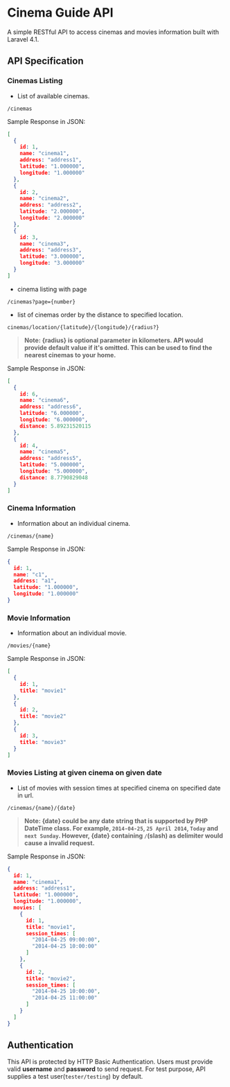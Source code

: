 # Cinema Guide API

A simple RESTful API to access cinemas and movies information built with Laravel 4.1.

## API Specification

### Cinemas Listing
- List of available cinemas.
```
/cinemas
```
Sample Response in JSON:
```json
[
  {
    id: 1,
    name: "cinema1",
    address: "address1",
    latitude: "1.000000",
    longitude: "1.000000"
  },
  {
    id: 2,
    name: "cinema2",
    address: "address2",
    latitude: "2.000000",
    longitude: "2.000000"
  },
  {
    id: 3,
    name: "cinema3",
    address: "address3",
    latitude: "3.000000",
    longitude: "3.000000"
  }
]
```
- cinema listing with page
```
/cinemas?page={number}
```
- list of cinemas order by the distance to specified location.
```
cinemas/location/{latitude}/{longitude}/{radius?}
```
> **Note: {radius} is optional parameter in kilometers. API would provide default value if it's omitted. This can be used to find the nearest cinemas to your home.**

Sample Response in JSON:
```json
[
  {
    id: 6,
    name: "cinema6",
    address: "address6",
    latitude: "6.000000",
    longitude: "6.000000",
    distance: 5.89231520115
  },
  {
    id: 4,
    name: "cinema5",
    address: "address5",
    latitude: "5.000000",
    longitude: "5.000000",
    distance: 8.7790829048
  }
]
```

### Cinema Information
- Information about an individual cinema.
```
/cinemas/{name}
```
Sample Response in JSON:
```json
{
  id: 1,
  name: "c1",
  address: "a1",
  latitude: "1.000000",
  longitude: "1.000000"
}
```

### Movie Information
- Information about an individual movie.
```
/movies/{name}
```
Sample Response in JSON:
```json
[
  {
    id: 1,
    title: "movie1"
  },
  {
    id: 2,
    title: "movie2"
  },
  {
    id: 3,
    title: "movie3"
  }
]
```

### Movies Listing at given cinema on given date
- List of movies with session times at specified cinema on specified date in url.
```
/cinemas/{name}/{date}
```
> **Note: {date} could be any date string that is supported by PHP DateTime class. For example, `2014-04-25`, `25 April 2014`, `Today` and `next Sunday`. However, {date} containing `/`(slash) as delimiter would cause a invalid request.**

Sample Response in JSON:
```json
{
  id: 1,
  name: "cinema1",
  address: "address1",
  latitude: "1.000000",
  longitude: "1.000000",
  movies: [
    {
      id: 1,
      title: "movie1",
      session_times: [
        "2014-04-25 09:00:00",
        "2014-04-25 10:00:00"
      ]
    },
    {
      id: 2,
      title: "movie2",
      session_times: [
        "2014-04-25 10:00:00",
        "2014-04-25 11:00:00"
      ]
    }
  ]
}
```

## Authentication
This API is protected by HTTP Basic Authentication. Users must provide valid **username** and **password** to send request. For test purpose, API supplies a test user(`tester/testing`) by default.